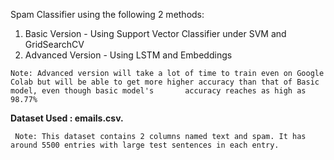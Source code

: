 Spam Classifier using the following 2 methods:

   1. Basic Version - Using Support Vector Classifier under SVM and GridSearchCV
   2. Advanced Version - Using LSTM and Embeddings
    
    Note: Advanced version will take a lot of time to train even on Google Colab but will be able to get more higher accuracy than that of Basic model, even though basic model's       accuracy reaches as high as 98.77%

  <b>Dataset Used : emails.csv. 
  </b>
  
     Note: This dataset contains 2 columns named text and spam. It has around 5500 entries with large test sentences in each entry.
  
